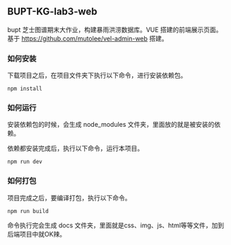 ## BUPT-KG-lab3-web

bupt 芝士图谱期末大作业，构建暴雨洪涝数据库。VUE 搭建的前端展示页面。<br>
基于 https://github.com/mutolee/vel-admin-web 搭建。



### 如何安装

下载项目之后，在项目文件夹下执行以下命令，进行安装依赖包。

```
npm install
```

### 如何运行

安装依赖包的时候，会生成 node_modules 文件夹，里面放的就是被安装的依赖。

依赖都安装完成后，执行以下命令，运行本项目。

```
npm run dev
```

### 如何打包

项目完成之后，要编译打包，执行以下命令。

```
npm run build
```

命令执行完会生成 docs 文件夹，里面就是css、img、js、html等等文件，加到后端项目中就OK辣。



